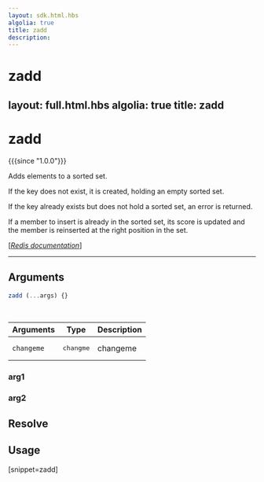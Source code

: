 ```yaml
---
layout: sdk.html.hbs
algolia: true
title: zadd
description:
---
```


# zadd
layout: full.html.hbs
algolia: true
title: zadd
---

# zadd

{{{since "1.0.0"}}}

Adds elements to a sorted set. 

If the key does not exist, it is created, holding an empty sorted set. 

If the key already exists but does not hold a sorted set, an error is returned.

If a member to insert is already in the sorted set, its score is updated and the member is reinserted at the right position in the set.

[[_Redis documentation_]](https://redis.io/commands/zadd)

---

## Arguments

```js
zadd (...args) {}

```

<br/>

| Arguments    | Type    | Description |
|--------------|---------|-------------|
| ``changeme`` | <pre>changme</pre> | changeme    |

### arg1

### arg2

## Resolve

## Usage

[snippet=zadd]
